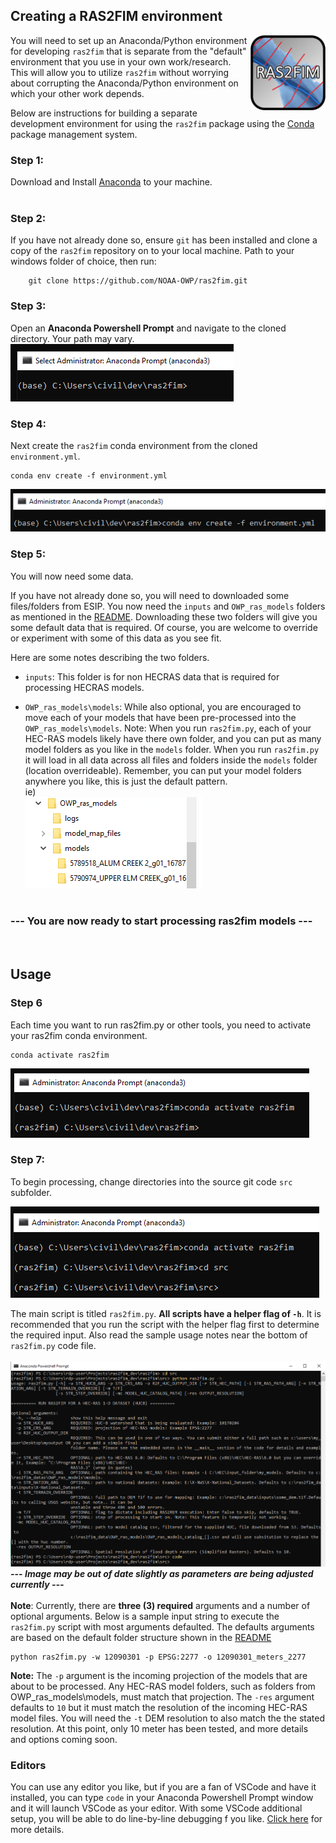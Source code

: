 ## Creating a RAS2FIM environment

<img src="https://github.com/NOAA-OWP/ras2fim/blob/dev/doc/ras2fim_logo_20211018.png" align="right"
     alt="ras2fim logo" width="120" height="120">
     
You will need to set up an Anaconda/Python environment for developing `ras2fim` that is separate from the "default" environment that you use in your own work/research.  This will allow you to utilize `ras2fim` without worrying about corrupting the Anaconda/Python environment on which your other work depends.

Below are instructions for building a separate development environment for using the `ras2fim` package using the [Conda](http://conda.pydata.org/docs/index.html) package management system.

### Step 1:
Download and Install [Anaconda](https://www.anaconda.com/products/individual) to your machine.<br>
<br>

### Step 2:
If you have not already done so, ensure `git` has been installed and clone a copy of the `ras2fim` repository on to your local machine. Path to your windows folder of choice, then run:<br>
```
    git clone https://github.com/NOAA-OWP/ras2fim.git
```
### Step 3:
Open an **Anaconda Powershell Prompt** and navigate to the cloned directory.  Your path may vary.<br>
![](https://github.com/NOAA-OWP/ras2fim/blob/dev/doc/conda_prompt.png)

### Step 4:
Next create the `ras2fim` conda environment from the cloned `environment.yml`.<br>
```
conda env create -f environment.yml
```
![](https://github.com/NOAA-OWP/ras2fim/blob/dev/doc/conda_create_env.png)

### Step 5:
You will now need some data.

If you have not already done so, you will need to downloaded some files/folders from ESIP. You now need the `inputs` and `OWP_ras_models` folders as mentioned in the [README](../README.md). Downloading these two folders will give you some default data that is required. Of course, you are welcome to override or experiment with some of this data as you see fit.
<br>

Here are some notes describing the two folders.

- `inputs`:  This folder is for non HECRAS data that is required for processing HECRAS models. 
  
- `OWP_ras_models\models`: While also optional, you are encouraged to move each of your models that have been pre-processed into the `OWP_ras_models\models`. Note: When you run `ras2fim.py`, each of your HEC-RAS models likely have there own folder, and you can put as many model folders as you like in the `models` folder. When you run `ras2fim.py` it will load in all data across all files and folders inside the `models` folder (location overrideable). Remember, you can put your model folders anywhere you like, this is just the default pattern.<br>
ie)<br>
![ras2fim default models folder structure image](https://github.com/NOAA-OWP/ras2fim/blob/dev/doc/default_models_folder_structure.png)
<br><br>

### --- You are now ready to start processing ras2fim models ---
<br>

## Usage

### Step 6
Each time you want to run ras2fim.py or other tools, you need to activate your ras2fim conda environment.
```
conda activate ras2fim
```
![](https://github.com/NOAA-OWP/ras2fim/blob/dev/doc/conda_activate.png)

### Step 7:

To begin processing, change directories into the source git code `src` subfolder.<br>

![](https://github.com/NOAA-OWP/ras2fim/blob/dev/doc/conda_src.png)


The main script is titled `ras2fim.py`.  **All scripts have a helper flag of `-h`**.  It is recommended that you run the script with the helper flag first to determine the required input. Also read the sample usage notes near the bottom of `ras2fim.py` code file.<br><br>
![](https://github.com/NOAA-OWP/ras2fim/blob/dev/doc/conda_python_run.png)
<br>
***--- Image may be out of date slightly as parameters are being adjusted currently ---***
<br><br>
**Note**: Currently, there are **three (3) required** arguments and a number of optional arguments. Below is a sample input string to execute the `ras2fim.py` script with most arguments defaulted. The defaults arguments are based on the default folder structure shown in the [README](../README.md)
```
python ras2fim.py -w 12090301 -p EPSG:2277 -o 12090301_meters_2277
```

**Note:** The `-p` argument is the incoming projection of the models that are about to be processed. Any HEC-RAS model folders, such as folders from OWP_ras_models\models, must match that projection. The `-res` argument defaults to `10` but it must match the resolution of the incoming HEC-RAS model files. You will need the `-t` DEM resolution to also match the the stated resolution.  At this point, only 10 meter has been tested, and more details and options coming soon.

### Editors

You can use any editor you like, but if you are a fan of VSCode and have it installed, you can type `code` in your Anaconda Powershell Prompt window and it will launch VSCode as your editor. With some VSCode additional setup, you will be able to do line-by-line debugging f you like.  [Click here](https://code.visualstudio.com/docs/python/debugging) for more details.

<br>
<br>
